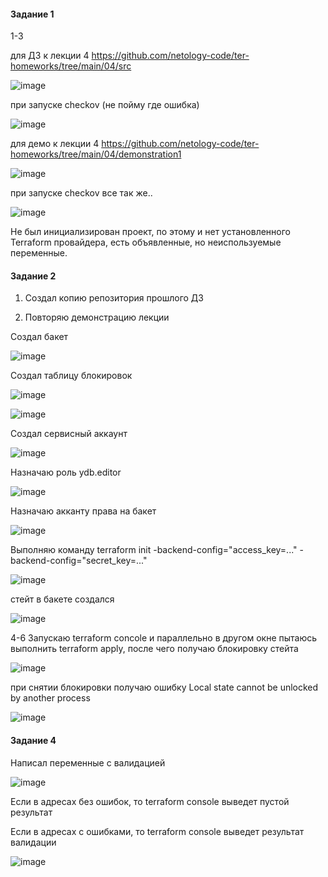 #### Задание 1

1-3 

для ДЗ к лекции 4 https://github.com/netology-code/ter-homeworks/tree/main/04/src

![image](https://github.com/inyushov/devops-netology/assets/127683348/e7695213-8e61-43f2-ae4f-59a8c97275f2)

при запуске checkov (не пойму где ошибка)

![image](https://github.com/inyushov/devops-netology/assets/127683348/752c1b80-6ad2-43d1-9819-88f172cd75d3)


для демо к лекции 4 https://github.com/netology-code/ter-homeworks/tree/main/04/demonstration1

![image](https://github.com/inyushov/devops-netology/assets/127683348/25605227-55d2-4179-bcd0-e6461443db3b)

при запуске checkov все так же..

![image](https://github.com/inyushov/devops-netology/assets/127683348/14b80891-10df-4491-8447-0e88f38f2d1b)


Не был инициализирован проект, по этому и нет установленного Terraform провайдера, есть объявленные, но неиспользуемые переменные.

#### Задание 2

1. Создал копию репозитория прошлого ДЗ
   
2. Повторяю демонстрацию лекции

Создал бакет

![image](https://github.com/inyushov/devops-netology/assets/127683348/45494aea-52a5-4cfa-9039-e3ca1606d958)

Создал таблицу блокировок

![image](https://github.com/inyushov/devops-netology/assets/127683348/7158fe25-bd5b-4164-9dc1-67222b9e4c52)

![image](https://github.com/inyushov/devops-netology/assets/127683348/459bbe38-d3b0-4647-9f47-0e8b12ef1c33)

Создал сервисный аккаунт

![image](https://github.com/inyushov/devops-netology/assets/127683348/9f241505-a5d7-44fa-93eb-3076c7316b5d)

Назначаю роль ydb.editor

![image](https://github.com/inyushov/devops-netology/assets/127683348/dd9057b8-b0b6-4b86-bdad-eec51a2e1c78)

Назначаю акканту права на бакет

![image](https://github.com/inyushov/devops-netology/assets/127683348/34225a88-5228-41e6-b061-cea7f94a9e4a)

Выполняю команду terraform init -backend-config="access_key=..." -backend-config="secret_key=..."

![image](https://github.com/inyushov/devops-netology/assets/127683348/15b4e4ce-f32d-40c3-a21b-eed603a0489c)

стейт в бакете создался

![image](https://github.com/inyushov/devops-netology/assets/127683348/82b60efc-e149-4c24-821b-348b1de72740)


4-6 Запускаю terraform concole и параллельно в другом окне пытаюсь выполнить terraform apply, после чего получаю блокировку стейта

![image](https://github.com/inyushov/devops-netology/assets/127683348/a38292fb-71ce-450b-976d-f7f3a9e41564)

при снятии блокировки получаю ошибку Local state cannot be unlocked by another process

![image](https://github.com/inyushov/devops-netology/assets/127683348/edfb4c30-32df-4e3f-ad15-94d4290db416)

#### Задание 4

Написал переменные с валидацией

![image](https://github.com/inyushov/devops-netology/assets/127683348/765d1c7a-f185-4529-a47e-df1efce9c06c)

Если в адресах без ошибок, то terraform console выведет пустой результат

Если в адресах с ошибками, то terraform console выведет результат валидации

![image](https://github.com/inyushov/devops-netology/assets/127683348/a7629fe5-9eba-459a-8cc5-d7c636ae9f31)








